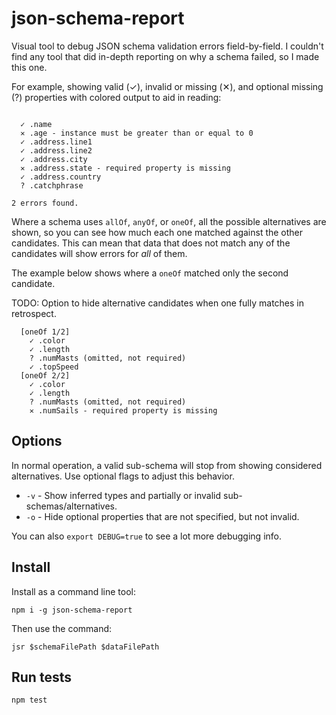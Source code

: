 # json-schema-report

Visual tool to debug JSON schema validation errors field-by-field. I couldn't
find any tool that did in-depth reporting on why a schema failed, so I made this
one.

For example, showing valid (✓), invalid or missing (✕), and optional missing
(?) properties with colored output to aid in reading:

```

  ✓ .name
  ✕ .age - instance must be greater than or equal to 0
  ✓ .address.line1
  ✓ .address.line2
  ✓ .address.city
  ✕ .address.state - required property is missing
  ✓ .address.country
  ? .catchphrase

2 errors found.
```

Where a schema uses `allOf`, `anyOf`, or `oneOf`, all the possible alternatives
are shown, so you can see how much each one matched against the other
candidates. This can mean that data that does not match any of the candidates
will show errors for _all_ of them.

The example below shows where a `oneOf` matched only the second candidate.

TODO: Option to hide alternative candidates when one fully matches in
retrospect.

```
  [oneOf 1/2]
    ✓ .color
    ✓ .length
    ? .numMasts (omitted, not required)
    ✓ .topSpeed
  [oneOf 2/2]
    ✓ .color
    ✓ .length
    ? .numMasts (omitted, not required)
    ✕ .numSails - required property is missing
```

## Options

In normal operation, a valid sub-schema will stop from showing considered
alternatives. Use optional flags to adjust this behavior.

* `-v` - Show inferred types and partially or invalid sub-schemas/alternatives.
* `-o` - Hide optional properties that are not specified, but not invalid.

You can also `export DEBUG=true` to see a lot more debugging info.

## Install

Install as a command line tool:

```
npm i -g json-schema-report
```

Then use the command:

```
jsr $schemaFilePath $dataFilePath
```

## Run tests

```
npm test
```
